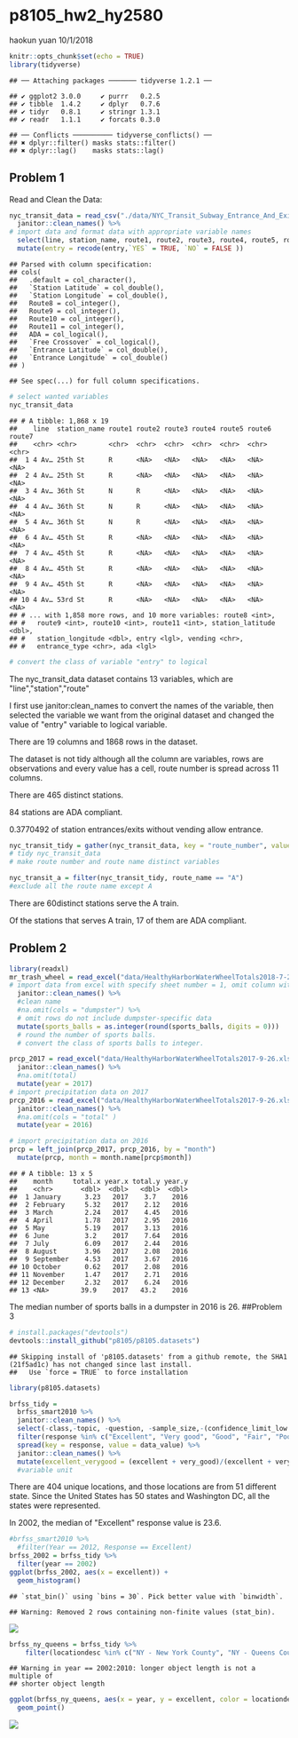 p8105\_hw2\_hy2580
================
haokun yuan
10/1/2018

``` r
knitr::opts_chunk$set(echo = TRUE)
library(tidyverse)
```

    ## ── Attaching packages ─────── tidyverse 1.2.1 ──

    ## ✔ ggplot2 3.0.0     ✔ purrr   0.2.5
    ## ✔ tibble  1.4.2     ✔ dplyr   0.7.6
    ## ✔ tidyr   0.8.1     ✔ stringr 1.3.1
    ## ✔ readr   1.1.1     ✔ forcats 0.3.0

    ## ── Conflicts ────────── tidyverse_conflicts() ──
    ## ✖ dplyr::filter() masks stats::filter()
    ## ✖ dplyr::lag()    masks stats::lag()

Problem 1
---------

Read and Clean the Data:

``` r
nyc_transit_data = read_csv("./data/NYC_Transit_Subway_Entrance_And_Exit_Data.csv") %>%
  janitor::clean_names() %>% 
# import data and format data with appropriate variable names
  select(line, station_name, route1, route2, route3, route4, route5, route6, route7, route8, route9, route10, route11, station_latitude, station_longitude, entry, vending, entrance_type, ada) %>% 
  mutate(entry = recode(entry,`YES` = TRUE, `NO` = FALSE )) 
```

    ## Parsed with column specification:
    ## cols(
    ##   .default = col_character(),
    ##   `Station Latitude` = col_double(),
    ##   `Station Longitude` = col_double(),
    ##   Route8 = col_integer(),
    ##   Route9 = col_integer(),
    ##   Route10 = col_integer(),
    ##   Route11 = col_integer(),
    ##   ADA = col_logical(),
    ##   `Free Crossover` = col_logical(),
    ##   `Entrance Latitude` = col_double(),
    ##   `Entrance Longitude` = col_double()
    ## )

    ## See spec(...) for full column specifications.

``` r
# select wanted variables
nyc_transit_data
```

    ## # A tibble: 1,868 x 19
    ##    line  station_name route1 route2 route3 route4 route5 route6 route7
    ##    <chr> <chr>        <chr>  <chr>  <chr>  <chr>  <chr>  <chr>  <chr> 
    ##  1 4 Av… 25th St      R      <NA>   <NA>   <NA>   <NA>   <NA>   <NA>  
    ##  2 4 Av… 25th St      R      <NA>   <NA>   <NA>   <NA>   <NA>   <NA>  
    ##  3 4 Av… 36th St      N      R      <NA>   <NA>   <NA>   <NA>   <NA>  
    ##  4 4 Av… 36th St      N      R      <NA>   <NA>   <NA>   <NA>   <NA>  
    ##  5 4 Av… 36th St      N      R      <NA>   <NA>   <NA>   <NA>   <NA>  
    ##  6 4 Av… 45th St      R      <NA>   <NA>   <NA>   <NA>   <NA>   <NA>  
    ##  7 4 Av… 45th St      R      <NA>   <NA>   <NA>   <NA>   <NA>   <NA>  
    ##  8 4 Av… 45th St      R      <NA>   <NA>   <NA>   <NA>   <NA>   <NA>  
    ##  9 4 Av… 45th St      R      <NA>   <NA>   <NA>   <NA>   <NA>   <NA>  
    ## 10 4 Av… 53rd St      R      <NA>   <NA>   <NA>   <NA>   <NA>   <NA>  
    ## # ... with 1,858 more rows, and 10 more variables: route8 <int>,
    ## #   route9 <int>, route10 <int>, route11 <int>, station_latitude <dbl>,
    ## #   station_longitude <dbl>, entry <lgl>, vending <chr>,
    ## #   entrance_type <chr>, ada <lgl>

``` r
# convert the class of variable "entry" to logical
```

The nyc\_transit\_data dataset contains 13 variables, which are "line","station","route"

I first use janitor:clean\_names to convert the names of the variable, then selected the variable we want from the original dataset and changed the value of "entry" variable to logical variable.

There are 19 columns and 1868 rows in the dataset.

The dataset is not tidy although all the column are variables, rows are observations and every value has a cell, route number is spread across 11 columns.

There are 465 distinct stations.

84 stations are ADA compliant.

0.3770492 of station entrances/exits without vending allow entrance.

``` r
nyc_transit_tidy = gather(nyc_transit_data, key = "route_number", value = "route_name", route1:route11)
# tidy nyc_transit_data
# make route number and route name distinct variables
```

``` r
nyc_transit_a = filter(nyc_transit_tidy, route_name == "A")
#exclude all the route name except A 
```

There are 60distinct stations serve the A train.

Of the stations that serves A train, 17 of them are ADA compliant.

Problem 2
---------

``` r
library(readxl)
mr_trash_wheel = read_excel("data/HealthyHarborWaterWheelTotals2018-7-28.xlsx", sheet = 1, range = cell_cols("A:N")) %>%
# import data from excel with specify sheet number = 1, omit column with notes
  janitor::clean_names() %>% 
  #clean name
  #na.omit(cols = "dumpster") %>% 
  # omit rows do not include dumpster-specific data
  mutate(sports_balls = as.integer(round(sports_balls, digits = 0)))
  # round the number of sports balls.
  # convert the class of sports balls to integer.
```

``` r
prcp_2017 = read_excel("data/HealthyHarborWaterWheelTotals2017-9-26.xlsx", sheet = 4, range = "A2:B15") %>% 
  janitor::clean_names() %>% 
  #na.omit(total)
  mutate(year = 2017)
# import precipitation data on 2017
prcp_2016 = read_excel("data/HealthyHarborWaterWheelTotals2017-9-26.xlsx", sheet = 5, range = "A2:B15") %>% 
  janitor::clean_names() %>%
  #na.omit(cols = "total" )
  mutate(year = 2016)

# import precipitation data on 2016
prcp = left_join(prcp_2017, prcp_2016, by = "month")
  mutate(prcp, month = month.name[prcp$month])
```

    ## # A tibble: 13 x 5
    ##    month     total.x year.x total.y year.y
    ##    <chr>       <dbl>  <dbl>   <dbl>  <dbl>
    ##  1 January      3.23   2017    3.7    2016
    ##  2 February     5.32   2017    2.12   2016
    ##  3 March        2.24   2017    4.45   2016
    ##  4 April        1.78   2017    2.95   2016
    ##  5 May          5.19   2017    3.13   2016
    ##  6 June         3.2    2017    7.64   2016
    ##  7 July         6.09   2017    2.44   2016
    ##  8 August       3.96   2017    2.08   2016
    ##  9 September    4.53   2017    3.67   2016
    ## 10 October      0.62   2017    2.08   2016
    ## 11 November     1.47   2017    2.71   2016
    ## 12 December     2.32   2017    6.24   2016
    ## 13 <NA>        39.9    2017   43.2    2016

The median number of sports balls in a dumpster in 2016 is 26. \#\#Problem 3

``` r
# install.packages("devtools")
devtools::install_github("p8105/p8105.datasets")
```

    ## Skipping install of 'p8105.datasets' from a github remote, the SHA1 (21f5ad1c) has not changed since last install.
    ##   Use `force = TRUE` to force installation

``` r
library(p8105.datasets)
```

``` r
brfss_tidy =
  brfss_smart2010 %>% 
  janitor::clean_names() %>%
  select(-class,-topic, -question, -sample_size,-(confidence_limit_low:geo_location)) %>%  
  filter(response %in% c("Excellent", "Very good", "Good", "Fair", "Poor")) %>% 
  spread(key = response, value = data_value) %>% 
  janitor::clean_names() %>% 
  mutate(excellent_verygood = (excellent + very_good)/(excellent + very_good + good + fair + poor))   
  #variable unit
```

There are 404 unique locations, and those locations are from 51 different state. Since the United States has 50 states and Washington DC, all the states were represented.

In 2002, the median of "Excellent" response value is 23.6.

``` r
#brfss_smart2010 %>% 
  #filter(Year == 2012, Response == Excellent)
brfss_2002 = brfss_tidy %>%
  filter(year == 2002)
ggplot(brfss_2002, aes(x = excellent)) +
  geom_histogram()
```

    ## `stat_bin()` using `bins = 30`. Pick better value with `binwidth`.

    ## Warning: Removed 2 rows containing non-finite values (stat_bin).

![](p8105_hw2_hy2580_files/figure-markdown_github/unnamed-chunk-8-1.png)

``` r
brfss_ny_queens = brfss_tidy %>% 
    filter(locationdesc %in% c("NY - New York County", "NY - Queens County", year == 2002:2010 ))
```

    ## Warning in year == 2002:2010: longer object length is not a multiple of
    ## shorter object length

``` r
ggplot(brfss_ny_queens, aes(x = year, y = excellent, color = locationdesc)) +
  geom_point()
```

![](p8105_hw2_hy2580_files/figure-markdown_github/unnamed-chunk-9-1.png)
